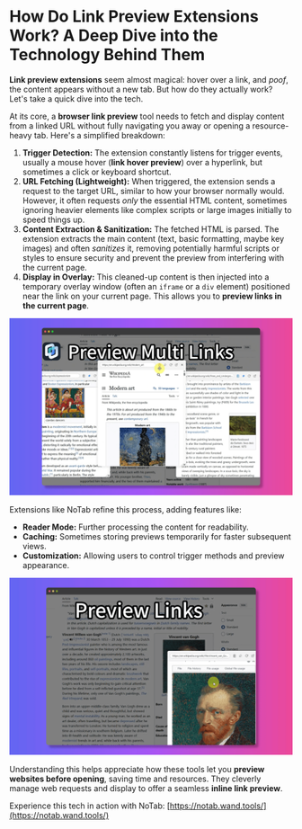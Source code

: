 # How Do Link Preview Extensions Work? A Deep Dive into the Technology Behind Them

**Link preview extensions** seem almost magical: hover over a link, and *poof*, the content appears without a new tab. But how do they actually work? Let's take a quick dive into the tech.

At its core, a **browser link preview** tool needs to fetch and display content from a linked URL without fully navigating you away or opening a resource-heavy tab. Here's a simplified breakdown:

1.  **Trigger Detection:** The extension constantly listens for trigger events, usually a mouse hover (**link hover preview**) over a hyperlink, but sometimes a click or keyboard shortcut.
2.  **URL Fetching (Lightweight):** When triggered, the extension sends a request to the target URL, similar to how your browser normally would. However, it often requests *only* the essential HTML content, sometimes ignoring heavier elements like complex scripts or large images initially to speed things up.
3.  **Content Extraction & Sanitization:** The fetched HTML is parsed. The extension extracts the main content (text, basic formatting, maybe key images) and often *sanitizes* it, removing potentially harmful scripts or styles to ensure security and prevent the preview from interfering with the current page.
4.  **Display in Overlay:** This cleaned-up content is then injected into a temporary overlay window (often an `iframe` or a `div` element) positioned near the link on your current page. This allows you to **preview links in the current page**.

![Diagram of link preview process - conceptual](../images/notab1.png) <!-- Conceptual image -->

Extensions like NoTab refine this process, adding features like:
*   **Reader Mode:** Further processing the content for readability.
*   **Caching:** Sometimes storing previews temporarily for faster subsequent views.
*   **Customization:** Allowing users to control trigger methods and preview appearance.

![NoTab's interface](../images/notab2.png)

Understanding this helps appreciate how these tools let you **preview websites before opening**, saving time and resources. They cleverly manage web requests and display to offer a seamless **inline link preview**.

Experience this tech in action with NoTab: [https://notab.wand.tools/](https://notab.wand.tools/)
